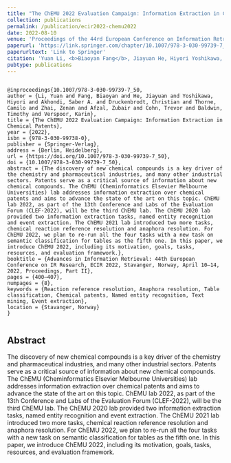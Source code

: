 ```yaml
---
title: "The ChEMU 2022 Evaluation Campaign: Information Extraction in Chemical Patents"
collection: publications
permalink: /publication/ecir2022-chemu2022
date: 2022-08-10
venue: 'Proceedings of the 44rd European Conference on Information Retrieval'
paperurl: 'https://link.springer.com/chapter/10.1007/978-3-030-99739-7_50'
paperurltext: 'Link to Springer'
citation: 'Yuan Li, <b>Biaoyan Fang</b>, Jiayuan He, Hiyori Yoshikawa, Saber A. Akhondi, Christian Druckenbrodt, Camilo Thorne, Zenan Zhai, Zubair Afzal, Trevor Cohn, Timothy Baldwin and Karin Verspoor (2022) <a href="http://biaoyanf.github.io/files/papers/ecir2022-chemu2022.pdf"><u>The ChEMU 2022 Evaluation Campaign: Information Extraction in Chemical Patents</u></a>. In <i>Proceedings of the 44rd European Conference on Information Retrieval (ECIR 2022)</i>, Stavanger, Norway.'
pubtype: publications
---
```


```

@inproceedings{10.1007/978-3-030-99739-7_50,
author = {Li, Yuan and Fang, Biaoyan and He, Jiayuan and Yoshikawa, Hiyori and Akhondi, Saber A. and Druckenbrodt, Christian and Thorne, Camilo and Zhai, Zenan and Afzal, Zubair and Cohn, Trevor and Baldwin, Timothy and Verspoor, Karin},
title = {The ChEMU 2022 Evaluation Campaign: Information Extraction in Chemical Patents},
year = {2022},
isbn = {978-3-030-99738-0},
publisher = {Springer-Verlag},
address = {Berlin, Heidelberg},
url = {https://doi.org/10.1007/978-3-030-99739-7_50},
doi = {10.1007/978-3-030-99739-7_50},
abstract = {The discovery of new chemical compounds is a key driver of the chemistry and pharmaceutical industries, and many other industrial sectors. Patents serve as a critical source of information about new chemical compounds. The ChEMU (Cheminformatics Elsevier Melbourne Universities) lab addresses information extraction over chemical patents and aims to advance the state of the art on this topic. ChEMU lab 2022, as part of the 13th Conference and Labs of the Evaluation Forum (CLEF-2022), will be the third ChEMU lab. The ChEMU 2020 lab provided two information extraction tasks, named entity recognition and event extraction. The ChEMU 2021 lab introduced two more tasks, chemical reaction reference resolution and anaphora resolution. For ChEMU 2022, we plan to re-run all the four tasks with a new task on semantic classification for tables as the fifth one. In this paper, we introduce ChEMU 2022, including its motivation, goals, tasks, resources, and evaluation framework.},
booktitle = {Advances in Information Retrieval: 44th European Conference on IR Research, ECIR 2022, Stavanger, Norway, April 10–14, 2022, Proceedings, Part II},
pages = {400–407},
numpages = {8},
keywords = {Reaction reference resolution, Anaphora resolution, Table classification, Chemical patents, Named entity recognition, Text mining, Event extraction},
location = {Stavanger, Norway}
}


```

## Abstract 
The discovery of new chemical compounds is a key driver of the chemistry and pharmaceutical industries, and many other industrial sectors. Patents serve as a critical source of information about new chemical compounds. The ChEMU (Cheminformatics Elsevier Melbourne Universities) lab addresses information extraction over chemical patents and aims to advance the state of the art on this topic. ChEMU lab 2022, as part of the 13th Conference and Labs of the Evaluation Forum (CLEF-2022), will be the third ChEMU lab. The ChEMU 2020 lab provided two information extraction tasks, named entity recognition and event extraction. The ChEMU 2021 lab introduced two more tasks, chemical reaction reference resolution and anaphora resolution. For ChEMU 2022, we plan to re-run all the four tasks with a new task on semantic classification for tables as the fifth one. In this paper, we introduce ChEMU 2022, including its motivation, goals, tasks, resources, and evaluation framework.